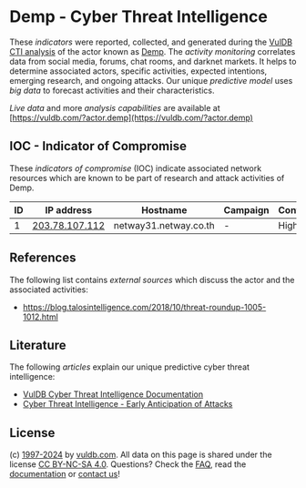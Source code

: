 # Demp - Cyber Threat Intelligence

These _indicators_ were reported, collected, and generated during the [VulDB CTI analysis](https://vuldb.com/?kb.cti) of the actor known as [Demp](https://vuldb.com/?actor.demp). The _activity monitoring_ correlates data from social media, forums, chat rooms, and darknet markets. It helps to determine associated actors, specific activities, expected intentions, emerging research, and ongoing attacks. Our unique _predictive model_ uses _big data_ to forecast activities and their characteristics.

_Live data_ and more _analysis capabilities_ are available at [https://vuldb.com/?actor.demp](https://vuldb.com/?actor.demp)

## IOC - Indicator of Compromise

These _indicators of compromise_ (IOC) indicate associated network resources which are known to be part of research and attack activities of Demp.

ID | IP address | Hostname | Campaign | Confidence
-- | ---------- | -------- | -------- | ----------
1 | [203.78.107.112](https://vuldb.com/?ip.203.78.107.112) | netway31.netway.co.th | - | High

## References

The following list contains _external sources_ which discuss the actor and the associated activities:

* https://blog.talosintelligence.com/2018/10/threat-roundup-1005-1012.html

## Literature

The following _articles_ explain our unique predictive cyber threat intelligence:

* [VulDB Cyber Threat Intelligence Documentation](https://vuldb.com/?kb.cti)
* [Cyber Threat Intelligence - Early Anticipation of Attacks](https://www.scip.ch/en/?labs.20201022)

## License

(c) [1997-2024](https://vuldb.com/?kb.changelog) by [vuldb.com](https://vuldb.com/?kb.about). All data on this page is shared under the license [CC BY-NC-SA 4.0](https://creativecommons.org/licenses/by-nc-sa/4.0/). Questions? Check the [FAQ](https://vuldb.com/?kb.faq), read the [documentation](https://vuldb.com/?kb) or [contact us](https://vuldb.com/?contact)!
